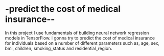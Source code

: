 # -predict the cost of medical insurance--
In this project I use fundamentals of building neural network regression models in TensorFlow. I gonna try to  predict the cost of medical insurance for individuals based on a number of different parameters such as, age, sex, bmi, children, smoking_status and residential_region.
